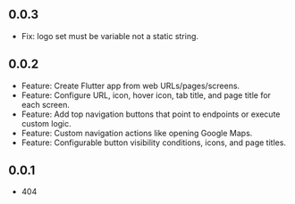 ## 0.0.3

- Fix: logo set must be variable not a static string.

## 0.0.2

- Feature: Create Flutter app from web URLs/pages/screens.
- Feature: Configure URL, icon, hover icon, tab title, and page title for each screen.
- Feature: Add top navigation buttons that point to endpoints or execute custom logic.
- Feature: Custom navigation actions like opening Google Maps.
- Feature: Configurable button visibility conditions, icons, and page titles.

## 0.0.1

- 404
